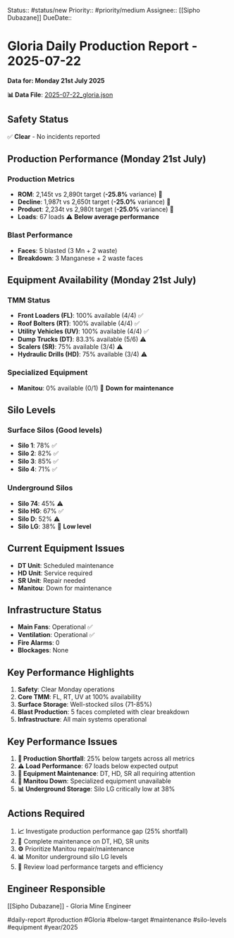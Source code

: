 Status:: #status/new
Priority:: #priority/medium
Assignee:: [[Sipho Dubazane]]
DueDate::

# Gloria Daily Production Report - 2025-07-22
**Data for: Monday 21st July 2025**

**📊 Data File**: [2025-07-22_gloria.json](data/2025-07-22_gloria.json)

## Safety Status
✅ **Clear** - No incidents reported

## Production Performance (Monday 21st July)

### Production Metrics
- **ROM**: 2,145t vs 2,890t target (**-25.8%** variance) 🔴
- **Decline**: 1,987t vs 2,650t target (**-25.0%** variance) 🔴
- **Product**: 2,234t vs 2,980t target (**-25.0%** variance) 🔴
- **Loads**: 67 loads ⚠️ **Below average performance**

### Blast Performance
- **Faces**: 5 blasted (3 Mn + 2 waste)
- **Breakdown**: 3 Manganese + 2 waste faces

## Equipment Availability (Monday 21st July)

### TMM Status
- **Front Loaders (FL)**: 100% available (4/4) ✅
- **Roof Bolters (RT)**: 100% available (4/4) ✅
- **Utility Vehicles (UV)**: 100% available (4/4) ✅
- **Dump Trucks (DT)**: 83.3% available (5/6) ⚠️
- **Scalers (SR)**: 75% available (3/4) ⚠️
- **Hydraulic Drills (HD)**: 75% available (3/4) ⚠️

### Specialized Equipment
- **Manitou**: 0% available (0/1) 🔴 **Down for maintenance**

## Silo Levels

### Surface Silos (Good levels)
- **Silo 1**: 78% ✅
- **Silo 2**: 82% ✅
- **Silo 3**: 85% ✅
- **Silo 4**: 71% ✅

### Underground Silos
- **Silo 74**: 45% ⚠️
- **Silo HG**: 67% ✅
- **Silo D**: 52% ⚠️
- **Silo LG**: 38% 🔴 **Low level**

## Current Equipment Issues
- **DT Unit**: Scheduled maintenance
- **HD Unit**: Service required
- **SR Unit**: Repair needed
- **Manitou**: Down for maintenance

## Infrastructure Status
- **Main Fans**: Operational ✅
- **Ventilation**: Operational ✅
- **Fire Alarms**: 0
- **Blockages**: None

## Key Performance Highlights
1. **Safety**: Clear Monday operations
2. **Core TMM**: FL, RT, UV at 100% availability
3. **Surface Storage**: Well-stocked silos (71-85%)
4. **Blast Production**: 5 faces completed with clear breakdown
5. **Infrastructure**: All main systems operational

## Key Performance Issues
1. **🔴 Production Shortfall**: 25% below targets across all metrics
2. **⚠️ Load Performance**: 67 loads below expected output
3. **🔧 Equipment Maintenance**: DT, HD, SR all requiring attention
4. **🚫 Manitou Down**: Specialized equipment unavailable
5. **📊 Underground Storage**: Silo LG critically low at 38%

## Actions Required
1. **📈** Investigate production performance gap (25% shortfall)
2. **🔧** Complete maintenance on DT, HD, SR units
3. **⚙️** Prioritize Manitou repair/maintenance
4. **📊** Monitor underground silo LG levels
5. **🎯** Review load performance targets and efficiency

## Engineer Responsible
[[Sipho Dubazane]] - Gloria Mine Engineer

#daily-report #production #Gloria #below-target #maintenance #silo-levels #equipment #year/2025